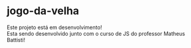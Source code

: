 # jogo-da-velha

Este projeto está em desenvolvimento! <br>
Esta sendo desenvolvido junto com o curso de JS do professor Matheus Battisti!
